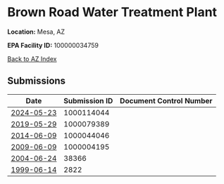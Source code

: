 # Brown Road Water Treatment Plant

**Location:** Mesa, AZ

**EPA Facility ID:** 100000034759

[Back to AZ Index](../../index.md)

## Submissions

| Date | Submission ID | Document Control Number |
|------|--------------|-------------------------|
| [2024-05-23](submissions/1000114044.md) | 1000114044 |  |
| [2019-05-29](submissions/1000079389.md) | 1000079389 |  |
| [2014-06-09](submissions/1000044046.md) | 1000044046 |  |
| [2009-06-09](submissions/1000004195.md) | 1000004195 |  |
| [2004-06-24](submissions/38366.md) | 38366 |  |
| [1999-06-14](submissions/2822.md) | 2822 |  |
